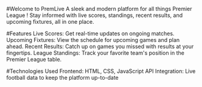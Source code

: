 #Welcome to PremLive 
A sleek and modern platform for all things Premier League ! 
Stay informed with live scores, standings, recent results, and upcoming fixtures, all in one place.

#Features
Live Scores: Get real-time updates on ongoing matches.
Upcoming Fixtures: View the schedule for upcoming games and plan ahead.
Recent Results: Catch up on games you missed with results at your fingertips.
League Standings: Track your favorite team's position in the Premier League table.

#Technologies Used
Frontend: HTML, CSS, JavaScript
API Integration: Live football data to keep the platform up-to-date

